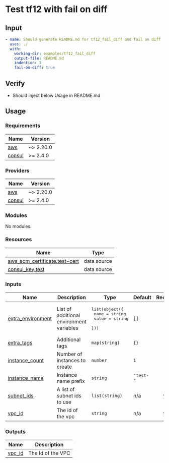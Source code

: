 # Test tf12 with fail on diff

## Input

```yaml
- name: Should generate README.md for tf12_fail_diff and fail on diff
  uses: ./
  with:
    working-dir: examples/tf12_fail_diff
    output-file: README.md
    indention: 3
    fail-on-diff: true
```

## Verify

- Should inject below Usage in README.md

## Usage

<!-- BEGIN_TF_DOCS -->
### Requirements

| Name | Version |
|------|---------|
| <a name="requirement_aws"></a> [aws](#requirement\_aws) | ~> 2.20.0 |
| <a name="requirement_consul"></a> [consul](#requirement\_consul) | >= 2.4.0 |

### Providers

| Name | Version |
|------|---------|
| <a name="provider_aws"></a> [aws](#provider\_aws) | ~> 2.20.0 |
| <a name="provider_consul"></a> [consul](#provider\_consul) | >= 2.4.0 |

### Modules

No modules.

### Resources

| Name | Type |
|------|------|
| [aws_acm_certificate.test-cert](https://registry.terraform.io/providers/hashicorp/aws/latest/docs/data-sources/acm_certificate) | data source |
| [consul_key.test](https://registry.terraform.io/providers/hashicorp/consul/latest/docs/data-sources/key) | data source |

### Inputs

| Name | Description | Type | Default | Required |
|------|-------------|------|---------|:--------:|
| <a name="input_extra_environment"></a> [extra\_environment](#input\_extra\_environment) | List of additional environment variables | <pre>list(object({<br>    name  = string<br>    value = string<br>  }))</pre> | `[]` | no |
| <a name="input_extra_tags"></a> [extra\_tags](#input\_extra\_tags) | Additional tags | `map(string)` | `{}` | no |
| <a name="input_instance_count"></a> [instance\_count](#input\_instance\_count) | Number of instances to create | `number` | `1` | no |
| <a name="input_instance_name"></a> [instance\_name](#input\_instance\_name) | Instance name prefix | `string` | `"test-"` | no |
| <a name="input_subnet_ids"></a> [subnet\_ids](#input\_subnet\_ids) | A list of subnet ids to use | `list(string)` | n/a | yes |
| <a name="input_vpc_id"></a> [vpc\_id](#input\_vpc\_id) | The id of the vpc | `string` | n/a | yes |

### Outputs

| Name | Description |
|------|-------------|
| <a name="output_vpc_id"></a> [vpc\_id](#output\_vpc\_id) | The Id of the VPC |
<!-- END_TF_DOCS -->
